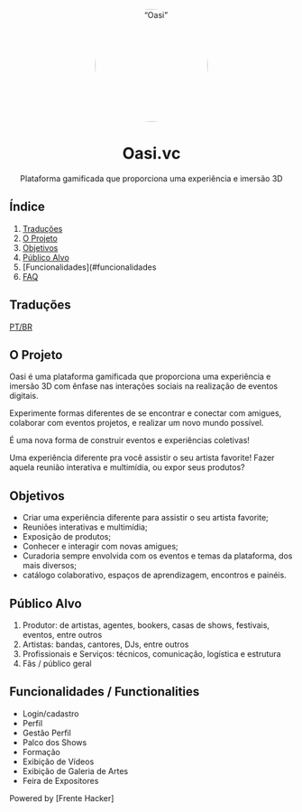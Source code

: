 <p align="center">
<img style="border-radius: 100px;" src="https://static.wixstatic.com/media/a14a2b_0a6ea4b1fc6f4b9682dea5a121c92b64~mv2.png/v1/fill/w_100,h_100,al_c,q_85,usm_0.66_1.00_0.01/ninja-appaula-icones-ida.webp" width="200" alt=“Oasi”>
</p>
<h1 align="center">Oasi.vc</h1>
<p align="center">Plataforma gamificada que proporciona uma experiência e imersão 3D </p>

## Índice

1. [Traduções](#traduções)
1. [O Projeto](#o-projeto)
1. [Objetivos](#objetivos)
1. [Público Alvo](#público-alvo)
1. [Funcionalidades](#funcionalidades
1. [FAQ](#perguntas-frequentes-(FAQ))

## Traduções

[PT/BR](https://github.com/midianinja/ida)

## O Projeto

Oasi é uma plataforma gamificada que proporciona uma experiência e imersão 3D com ênfase nas interações sociais na realização de eventos digitais.

Experimente formas diferentes de se encontrar e conectar com amigues, colaborar com eventos projetos, e realizar um novo mundo possível.

É uma nova forma de construir eventos e experiências coletivas!

Uma experiência diferente pra você assistir o seu artista favorite! Fazer aquela reunião interativa e multimídia, ou expor seus produtos? 

## Objetivos

* Criar uma experiência diferente para assistir o seu artista favorite;
* Reuniões interativas e multimídia;
* Exposição de produtos;
* Conhecer e interagir com novas amigues;
* Curadoria sempre envolvida com os eventos e temas da plataforma, dos mais diversos;
* catálogo colaborativo, espaços de aprendizagem, encontros e painéis.

## Público Alvo

1. Produtor: de artistas, agentes, bookers, casas de shows, festivais, eventos, entre outros
2. Artistas: bandas, cantores, DJs, entre outros
3. Profissionais e Serviços: técnicos, comunicação, logística e estrutura
4. Fãs / público geral

## Funcionalidades / Functionalities

* Login/cadastro 
* Perfil 
* Gestão Perfil
* Palco dos Shows
* Formação
* Exibição de Vídeos
* Exibição de Galeria de Artes
* Feira de Expositores

Powered by [Frente Hacker]
